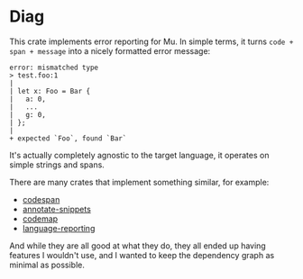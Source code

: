 # Diag

This crate implements error reporting for Mu. In simple terms, it turns `code + span + message` into a nicely formatted error message:

```
error: mismatched type
> test.foo:1
| 
| let x: Foo = Bar {
|   a: 0,
|   ...
|   g: 0,
| };
| 
+ expected `Foo`, found `Bar`
```

It's actually completely agnostic to the target language, it operates on simple strings and spans.

There are many crates that implement something similar, for example:
- [codespan](https://github.com/brendanzab/codespan)
- [annotate-snippets](https://github.com/rust-lang/annotate-snippets-rs)
- [codemap](https://github.com/kevinmehall/codemap)
- [language-reporting](https://github.com/wycats/language-reporting)

And while they are all good at what they do, they all ended up having features I wouldn't use, and I wanted to keep the dependency graph as minimal as possible.
